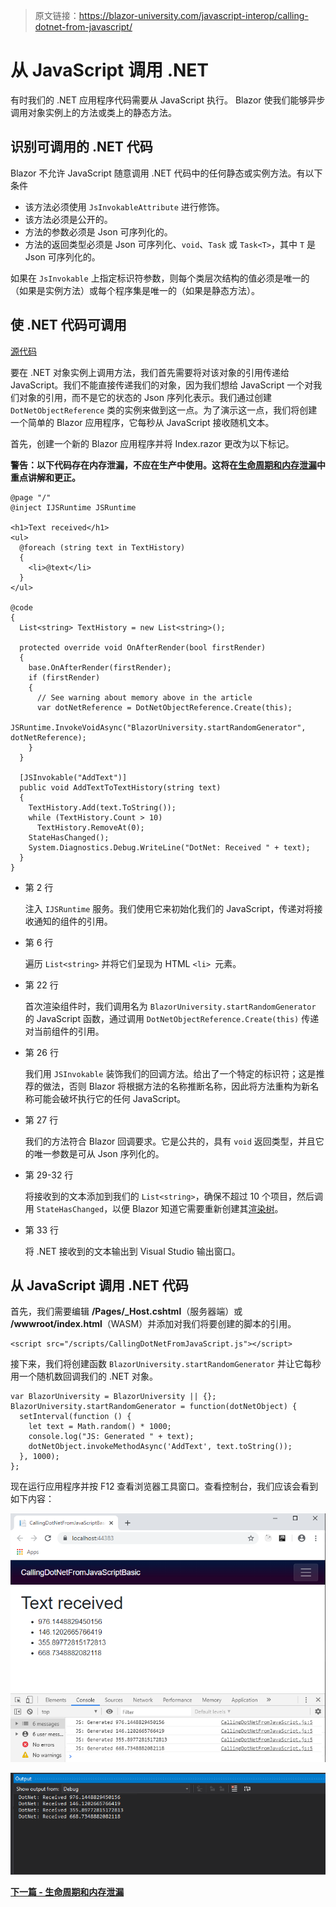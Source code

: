 > 原文链接：https://blazor-university.com/javascript-interop/calling-dotnet-from-javascript/

# 从 JavaScript 调用 .NET
有时我们的 .NET 应用程序代码需要从 JavaScript 执行。 Blazor 使我们能够异步调用对象实例上的方法或类上的静态方法。

## 识别可调用的 .NET 代码
Blazor 不允许 JavaScript 随意调用 .NET 代码中的任何静态或实例方法。有以下条件

- 该方法必须使用 `JsInvokableAttribute` 进行修饰。
- 该方法必须是公开的。
- 方法的参数必须是 Json 可序列化的。
- 方法的返回类型必须是 Json 可序列化、`void`、`Task` 或 `Task<T>`，其中 `T` 是 Json 可序列化的。

如果在 `JsInvokable` 上指定标识符参数，则每个类层次结构的值必须是唯一的（如果是实例方法）或每个程序集是唯一的（如果是静态方法）。

## 使 .NET 代码可调用
[源代码](https://github.com/mrpmorris/blazor-university/tree/master/src/JavaScriptInterop/CallingDotNetFromJavaScriptBasic)

要在 .NET 对象实例上调用方法，我们首先需要将对该对象的引用传递给 JavaScript。我们不能直接传递我们的对象，因为我们想给 JavaScript 一个对我们对象的引用，而不是它的状态的 Json 序列化表示。我们通过创建 `DotNetObjectReference` 类的实例来做到这一点。为了演示这一点，我们将创建一个简单的 Blazor 应用程序，它每秒从 JavaScript 接收随机文本。

首先，创建一个新的 Blazor 应用程序并将 Index.razor 更改为以下标记。

**警告：以下代码存在内存泄漏，不应在生产中使用。这将在[生命周期和内存泄漏](https://feiyun0112.github.io/blazor-university.zh-cn/javascript-interop/calling-dotnet-from-javascript/lifetimes-and-memory-leaks/)中重点讲解和更正。**

```
@page "/"
@inject IJSRuntime JSRuntime

<h1>Text received</h1>
<ul>
  @foreach (string text in TextHistory)
  {
    <li>@text</li>
  }
</ul>

@code
{
  List<string> TextHistory = new List<string>();

  protected override void OnAfterRender(bool firstRender)
  {
    base.OnAfterRender(firstRender);
    if (firstRender)
    {
      // See warning about memory above in the article
      var dotNetReference = DotNetObjectReference.Create(this);
      JSRuntime.InvokeVoidAsync("BlazorUniversity.startRandomGenerator", dotNetReference);
    }
  }

  [JSInvokable("AddText")]
  public void AddTextToTextHistory(string text)
  {
    TextHistory.Add(text.ToString());
    while (TextHistory.Count > 10)
      TextHistory.RemoveAt(0);
    StateHasChanged();
    System.Diagnostics.Debug.WriteLine("DotNet: Received " + text);
  }
}
```

- 第 2 行

  注入 `IJSRuntime` 服务。我们使用它来初始化我们的 JavaScript，传递对将接收通知的组件的引用。

- 第 6 行

  遍历 `List<string>` 并将它们呈现为 HTML `<li> `元素。

- 第 22 行

  首次渲染组件时，我们调用名为 `BlazorUniversity.startRandomGenerator` 的 JavaScript 函数，通过调用 `DotNetObjectReference.Create(this)` 传递对当前组件的引用。

- 第 26 行

  我们用 `JSInvokable` 装饰我们的回调方法。给出了一个特定的标识符；这是推荐的做法，否则 Blazor 将根据方法的名称推断名称，因此将方法重构为新名称可能会破坏执行它的任何 JavaScript。

- 第 27 行

  我们的方法符合 Blazor 回调要求。它是公共的，具有 `void` 返回类型，并且它的唯一参数是可从 Json 序列化的。

- 第 29-32 行

  将接收到的文本添加到我们的 `List<string>`，确保不超过 10 个项目，然后调用 `StateHasChanged`，以便 Blazor 知道它需要重新创建其[渲染树](https://feiyun0112.github.io/blazor-university.zh-cn/components/render-trees/)。

- 第 33 行

  将 .NET 接收到的文本输出到 Visual Studio 输出窗口。

## 从 JavaScript 调用 .NET 代码
首先，我们需要编辑 **/Pages/_Host.cshtml**（服务器端）或 **/wwwroot/index.html**（WASM）并添加对我们将要创建的脚本的引用。

```
<script src="/scripts/CallingDotNetFromJavaScript.js"></script>
```

接下来，我们将创建函数 `BlazorUniversity.startRandomGenerator` 并让它每秒用一个随机数回调我们的 .NET 对象。

```
var BlazorUniversity = BlazorUniversity || {};
BlazorUniversity.startRandomGenerator = function(dotNetObject) {
  setInterval(function () {
    let text = Math.random() * 1000;
    console.log("JS: Generated " + text);
    dotNetObject.invokeMethodAsync('AddText', text.toString());
  }, 1000);
};
```

现在运行应用程序并按 F12 查看浏览器工具窗口。查看控制台，我们应该会看到如下内容：


![浏览器视图](CallingDotNetFromJavaScript.png)

![Visual Studio 输出视图](CallingDotNetFromJavaScriptVS.png)


**[下一篇 - 生命周期和内存泄漏](https://feiyun0112.github.io/blazor-university.zh-cn/javascript-interop/calling-dotnet-from-javascript/lifetimes-and-memory-leaks/)**